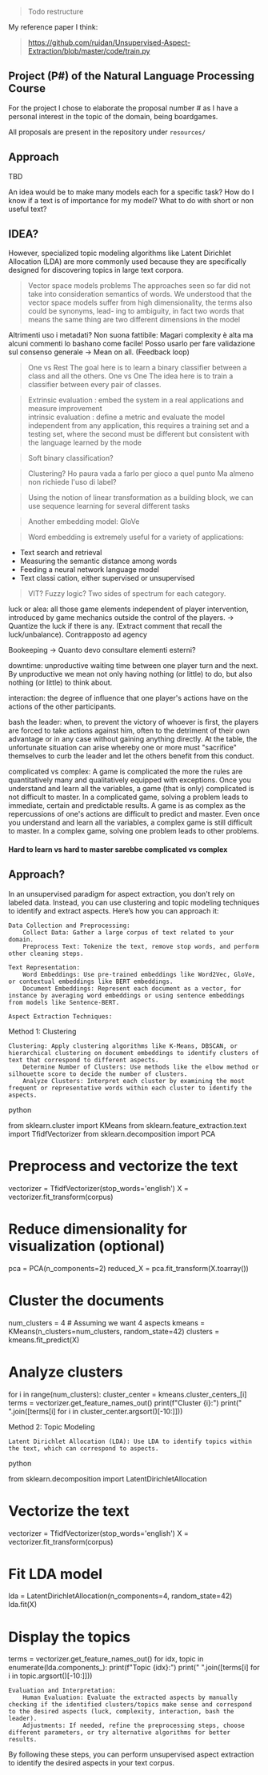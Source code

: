 > Todo restructure

My reference paper I think:
> https://github.com/ruidan/Unsupervised-Aspect-Extraction/blob/master/code/train.py


## Project (P#) of the Natural Language Processing Course
For the project I chose to elaborate the proposal number # as I have a personal
interest in the topic of the domain, being boardgames.

All proposals are present in the repository under ```resources/```

## Approach
TBD

An idea would be to make many models each for a specific task?
How do I know if a text is of importance for my model?
What to do with short or non useful text?


## IDEA?
However, specialized topic modeling algorithms like Latent Dirichlet Allocation (LDA) are more commonly used because
they are specifically designed for discovering topics in large text corpora.

> Vector space models problems The approaches seen so far did not take
into consideration semantics of words. We understood that the vector space
models suffer from high dimensionality, the terms also could be synonyms, lead-
ing to ambiguity, in fact two words that means the same thing are two different
dimensions in the model
 
Altrimenti uso i metadati? Non suona fattibile: Magari complexity è alta ma alcuni commenti lo bashano come facile!
Posso usarlo per fare validazione sul consenso generale -> Mean on all. (Feedback loop)

> One vs Rest The goal here is to learn a binary classifier between a class and all the others.
One vs One The idea here is to train a classifier between every pair of classes.

>  Extrinsic evaluation : embed the system in a real applications and measure
improvement <br>
intrinsic evaluation : define a metric and evaluate the model independent
from any application, this requires a training set and a testing set, where
the second must be different but consistent with the language learned by
the mode

> Soft binary classification?

> Clustering? Ho paura vada a farlo per gioco a quel punto
> Ma almeno non richiede l'uso di label?    

>Using the notion of linear transformation as a building block, we can use
sequence learning for several different tasks
 

> Another embedding model: GloVe

> Word embedding is extremely useful for a variety of
applications:
- Text search and retrieval
- Measuring the semantic distance among words
- Feeding a neural network language model
- Text classi cation, either supervised or unsupervised

> VIT? Fuzzy logic? Two sides of spectrum for each category.

luck or alea: all those game elements independent of player intervention, introduced by game mechanics outside the control of the players.
-> Quantize the luck if there is any. (Extract comment that recall the luck/unbalance). Contrapposto ad agency

Bookeeping -> Quanto devo consultare elementi esterni?

downtime: unproductive waiting time between one player turn and the next. By unproductive we mean not
only having nothing (or little) to do, but also nothing (or little) to think about.

interaction: the degree of influence that one player's actions have on the actions of the other participants.   

bash the leader: when, to prevent the victory of whoever is first, the players are forced to take actions against
him, often to the detriment of their own advantage or in any case without gaining anything directly. At the
table, the unfortunate situation can arise whereby one or more must "sacrifice" themselves to curb the leader
and let the others benefit from this conduct.

complicated vs complex: A game is complicated the more the rules are quantitatively many and qualitatively
equipped with exceptions. Once you understand and learn all the variables, a game (that is only) complicated
is not difficult to master. In a complicated game, solving a problem leads to immediate, certain and predictable
results.
A game is as complex as the repercussions of one's actions are difficult to predict and master. Even once you
understand and learn all the variables, a complex game is still difficult to master. In a complex game, solving
one problem leads to other problems.

#### Hard to learn vs hard to master sarebbe complicated vs complex


## Approach?

In an unsupervised paradigm for aspect extraction, you don't rely on labeled data. Instead, you can use clustering and topic modeling techniques to identify and extract aspects. Here’s how you can approach it:

    Data Collection and Preprocessing:
        Collect Data: Gather a large corpus of text related to your domain.
        Preprocess Text: Tokenize the text, remove stop words, and perform other cleaning steps.

    Text Representation:
        Word Embeddings: Use pre-trained embeddings like Word2Vec, GloVe, or contextual embeddings like BERT embeddings.
        Document Embeddings: Represent each document as a vector, for instance by averaging word embeddings or using sentence embeddings from models like Sentence-BERT.

    Aspect Extraction Techniques:

Method 1: Clustering

    Clustering: Apply clustering algorithms like K-Means, DBSCAN, or hierarchical clustering on document embeddings to identify clusters of text that correspond to different aspects.
        Determine Number of Clusters: Use methods like the elbow method or silhouette score to decide the number of clusters.
        Analyze Clusters: Interpret each cluster by examining the most frequent or representative words within each cluster to identify the aspects.

python

from sklearn.cluster import KMeans
from sklearn.feature_extraction.text import TfidfVectorizer
from sklearn.decomposition import PCA

# Preprocess and vectorize the text
vectorizer = TfidfVectorizer(stop_words='english')
X = vectorizer.fit_transform(corpus)

# Reduce dimensionality for visualization (optional)
pca = PCA(n_components=2)
reduced_X = pca.fit_transform(X.toarray())

# Cluster the documents
num_clusters = 4  # Assuming we want 4 aspects
kmeans = KMeans(n_clusters=num_clusters, random_state=42)
clusters = kmeans.fit_predict(X)

# Analyze clusters
for i in range(num_clusters):
cluster_center = kmeans.cluster_centers_[i]
terms = vectorizer.get_feature_names_out()
print(f"Cluster {i}:")
print(" ".join([terms[i] for i in cluster_center.argsort()[-10:]]))

Method 2: Topic Modeling

    Latent Dirichlet Allocation (LDA): Use LDA to identify topics within the text, which can correspond to aspects.

python

from sklearn.decomposition import LatentDirichletAllocation

# Vectorize the text
vectorizer = TfidfVectorizer(stop_words='english')
X = vectorizer.fit_transform(corpus)

# Fit LDA model
lda = LatentDirichletAllocation(n_components=4, random_state=42)
lda.fit(X)

# Display the topics
terms = vectorizer.get_feature_names_out()
for idx, topic in enumerate(lda.components_):
print(f"Topic {idx}:")
print(" ".join([terms[i] for i in topic.argsort()[-10:]]))

    Evaluation and Interpretation:
        Human Evaluation: Evaluate the extracted aspects by manually checking if the identified clusters/topics make sense and correspond to the desired aspects (luck, complexity, interaction, bash the leader).
        Adjustments: If needed, refine the preprocessing steps, choose different parameters, or try alternative algorithms for better results.

By following these steps, you can perform unsupervised aspect extraction to identify the desired aspects in your text corpus.